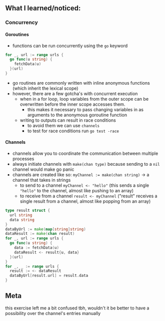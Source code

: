 ## What I learned/noticed:

### Concurrency

#### Goroutines

- functions can be run concurrently using the `go` keyword

```go
for _, url := range urls {
  go func(u string) {
    fetchData(u)
  }(url)
}
```

- go routines are commonly written with inline anonymous functions (which inherit the lexical scope)
- however, there are a few gotcha's with concurrent execution
  - when in a for loop, loop variables from the outer scope can be overwritten before the inner scope accesses them.
    - this makes it necessary to pass changing variables in as arguments to the anonymous goroutine function
  - writing to outputs can result in race conditions
    - to avoid them we can use `channels`
    - to test for race conditions run `go test -race`

#### Channels

- channels allow you to coordinate the communication between multiple processes
- always initiate channels with `make(chan type)` because sending to a `nil` channel would make go panic
- channels are created like so: `myChannel := make(chan string)` -> a channel that takes in strings
  - to send to a channel `myChannel <- "hello"` (this sends a single `"hello"` to the channel, almost like pushing to an array)
  - to receive from a channel `result <- myChannel` ("result" receives a single result from a channel, almost like popping from an array)

```go
type result struct {
  url string
  data string
}
dataByUrl := make(map[string]string)
dataResult := make(chan result)
for _, url := range urls {
  go func(u string) {
    data := fetchData(u)
    dataResult <- result{u, data}
  }(url)
}
for _, _ := range urls {
  result := <- dataResult
  dataByUrl[result.url] = result.data
}
```

## Meta

this exercise left me a bit confused tbh,
wouldn't it be better to have a possibility over the channel's entries manually
